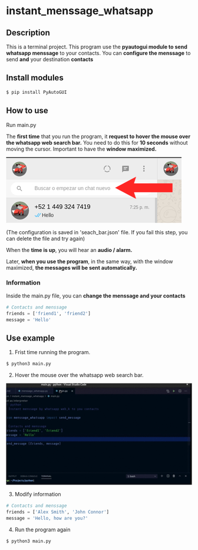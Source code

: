 # instant_menssage_whatsapp
## Description
This is a terminal project.
This program use the **pyautogui module to send whatsapp menssage** to your contacts.
You can **configure the menssage** to send **and** your destination **contacts**

## Install modules
``` bash
$ pip install PyAutoGUI
``` 

## How to use
Run main.py

The **first time** that you run the program, it **request to hover the mouse over the whatsapp web search bar.** You need to do this for **10 seconds** without moving the cursor.
Important to have the **window maximized.**

![seach bar image](https://github.com/DariHernandez/instant_menssage_whatsapp/blob/master/screenshots/search_bar.jpg)

(The configuration is saved in 'seach_bar.json' file. If you fail this step, you can delete the file and try again)

When the **time is up**, you will hear an **audio / alarm.**

Later, **when you use the program**, in the same way, with the window maximized, **the messages will be sent automatically.**

### Information

Inside the main.py file, you can **change the menssage and your contacts**

``` python
# Contacts and menssage
friends = ['friend1', 'friend2']
message = 'Hello'
``` 
## Use example

1. Frist time running the program. 

``` bash
$ python3 main.py
``` 

2. Hover the mouse over the whatsapp web search bar.

![gif hover the mouse](https://github.com/DariHernandez/instant_menssage_whatsapp/blob/master/screenshots/seach_bar_example.gif)

3. Modify information

``` python
# Contacts and menssage
friends = ['Alex Smith', 'John Connor']
message = 'Hello, how are you?'
``` 

4. Run the program again


``` bash
$ python3 main.py
``` 
